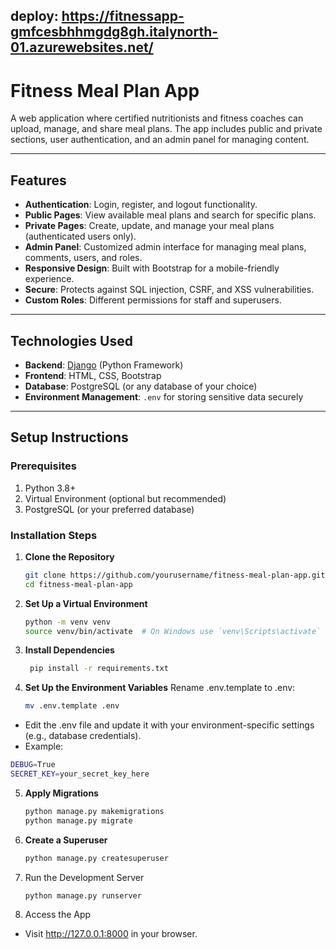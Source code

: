 ## deploy: https://fitnessapp-gmfcesbhhmgdg8gh.italynorth-01.azurewebsites.net/
# Fitness Meal Plan App

A web application where certified nutritionists and fitness coaches can upload, manage, and share meal plans. The app includes public and private sections, user authentication, and an admin panel for managing content.

---

## Features

- **Authentication**: Login, register, and logout functionality.
- **Public Pages**: View available meal plans and search for specific plans.
- **Private Pages**: Create, update, and manage your meal plans (authenticated users only).
- **Admin Panel**: Customized admin interface for managing meal plans, comments, users, and roles.
- **Responsive Design**: Built with Bootstrap for a mobile-friendly experience.
- **Secure**: Protects against SQL injection, CSRF, and XSS vulnerabilities.
- **Custom Roles**: Different permissions for staff and superusers.

---

## Technologies Used

- **Backend**: [Django](https://www.djangoproject.com/) (Python Framework)
- **Frontend**: HTML, CSS, Bootstrap
- **Database**: PostgreSQL (or any database of your choice)
- **Environment Management**: `.env` for storing sensitive data securely

---

## Setup Instructions

### Prerequisites

1. Python 3.8+
2. Virtual Environment (optional but recommended)
3. PostgreSQL (or your preferred database)

### Installation Steps

1. **Clone the Repository**
   ```bash
   git clone https://github.com/yourusername/fitness-meal-plan-app.git
   cd fitness-meal-plan-app
2. **Set Up a Virtual Environment**
   ```bash
   python -m venv venv
   source venv/bin/activate  # On Windows use `venv\Scripts\activate`
3. **Install Dependencies**
   ```bash
    pip install -r requirements.txt
4. **Set Up the Environment Variables**
   Rename .env.template to .env:
   ```bash
   mv .env.template .env
  - Edit the .env file and update it with your environment-specific settings (e.g., database 
  credentials).
  - Example:
   ```bash
   DEBUG=True
   SECRET_KEY=your_secret_key_here
   ```
5. **Apply Migrations**
   ```bash
   python manage.py makemigrations
   python manage.py migrate
6. **Create a Superuser**
   ```bash
   python manage.py createsuperuser
7. Run the Development Server
   ```bash
   python manage.py runserver
8. Access the App
  - Visit http://127.0.0.1:8000 in your browser.
